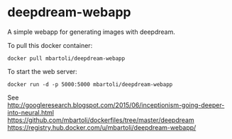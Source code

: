 # deepdream-webapp

A simple webapp for generating images with deepdream.

To pull this docker container:  
```
docker pull mbartoli/deepdream-webapp
```

To start the web server:   
```
docker run -d -p 5000:5000 mbartoli/deepdream-webapp 
```

See  
http://googleresearch.blogspot.com/2015/06/inceptionism-going-deeper-into-neural.html   
https://github.com/mbartoli/dockerfiles/tree/master/deepdream   
https://registry.hub.docker.com/u/mbartoli/deepdream-webapp/   

